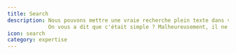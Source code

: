 ```yaml
---
title: Search
description: Nous pouvons mettre une vraie recherche plein texte dans votre application en utilisant Elastic Search.
             On vous a dit que c'était simple ? Malheureusement, il ne suffit pas d'installer pour que tout roule. C'est un peu plus complexe, mais nous pouvons aider.
icon: search
category: expertise
---
```

